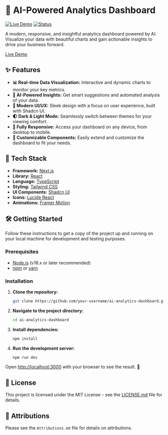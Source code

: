 # 🤖 AI-Powered Analytics Dashboard

[![Live Demo](https://img.shields.io/badge/Live_Demo-View_Here-blue?style=for-the-badge&logo=figma)](https://ai-analytics.figma.site/)
[![Status](https://img.shields.io/badge/Status-In_Development-yellow?style=for-the-badge)]()

A modern, responsive, and insightful analytics dashboard powered by AI. Visualize your data with beautiful charts and gain actionable insights to drive your business forward.

[Live Demo](https://ai-analytics.figma.site/)

## ✨ Features

- **📊 Real-time Data Visualization:** Interactive and dynamic charts to monitor your key metrics.
- **🧠 AI-Powered Insights:** Get smart suggestions and automated analysis of your data.
- **🎨 Modern UI/UX:** Sleek design with a focus on user experience, built with Shadcn UI.
- **🌓 Dark & Light Mode:** Seamlessly switch between themes for your viewing comfort.
- **📱 Fully Responsive:** Access your dashboard on any device, from desktop to mobile.
- **🧩 Customizable Components:** Easily extend and customize the dashboard to fit your needs.

## 🚀 Tech Stack

- **Framework:** [Next.js](https://nextjs.org/)
- **Library:** [React](https://reactjs.org/)
- **Language:** [TypeScript](https://www.typescriptlang.org/)
- **Styling:** [Tailwind CSS](https://tailwindcss.com/)
- **UI Components:** [Shadcn UI](https://ui.shadcn.com/)
- **Icons:** [Lucide React](https://lucide.dev/)
- **Animations:** [Framer Motion](https://www.framer.com/motion/)

## 🛠️ Getting Started

Follow these instructions to get a copy of the project up and running on your local machine for development and testing purposes.

### Prerequisites

- [Node.js](https://nodejs.org/en/) (v18.x or later recommended)
- [npm](https://www.npmjs.com/) or [yarn](https://yarnpkg.com/)

### Installation

1.  **Clone the repository:**
    ```sh
    git clone https://github.com/your-username/ai-analytics-dashboard.git
    ```
2.  **Navigate to the project directory:**
    ```sh
    cd ai-analytics-dashboard
    ```
3.  **Install dependencies:**
    ```sh
    npm install
    ```
4.  **Run the development server:**
    ```sh
    npm run dev
    ```

Open [http://localhost:3000](http://localhost:3000) with your browser to see the result. 🚀

## 📄 License

This project is licensed under the MIT License - see the [LICENSE.md](LICENSE.md) file for details.

## 🙏 Attributions

Please see the `Attributions.md` file for details on attributions.
